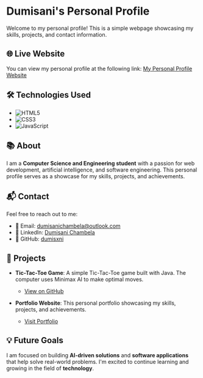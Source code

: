 # Dumisani's Personal Profile

Welcome to my personal profile! This is a simple webpage showcasing my skills, projects, and contact information.

## 🌐 Live Website

You can view my personal profile at the following link:
[My Personal Profile Website](https://yourusername.github.io/dumisani-profile)

## 🛠️ Technologies Used

- ![HTML5](https://img.shields.io/badge/HTML5-E34F26?style=for-the-badge&logo=html5&logoColor=white)
- ![CSS3](https://img.shields.io/badge/CSS3-1572B6?style=for-the-badge&logo=css3&logoColor=white)
- ![JavaScript](https://img.shields.io/badge/JavaScript-F7DF1E?style=for-the-badge&logo=javascript&logoColor=black) 

## 📚 About

I am a **Computer Science and Engineering student** with a passion for web development, artificial intelligence, and software engineering. This personal profile serves as a showcase for my skills, projects, and achievements.

## 📬 Contact

Feel free to reach out to me:

- 📧 Email: [dumisanichambela@outlook.com](mailto:dumisanichambela@outlook.com)
- 💼 LinkedIn: [Dumisani Chambela](https://www.linkedin.com/in/dumisani-chambela-9a4540279)
- 🐙 GitHub: [dumisxni](https://github.com/dumisxni)

## 🚀 Projects

- **Tic-Tac-Toe Game**: A simple Tic-Tac-Toe game built with Java. The computer uses Minimax AI to make optimal moves.
  - [View on GitHub](https://github.com/dumisxni/tic-tac-toe)

- **Portfolio Website**: This personal portfolio showcasing my skills, projects, and achievements.
  - [Visit Portfolio](https://yourportfolio.com)

## 💡 Future Goals

I am focused on building **AI-driven solutions** and **software applications** that help solve real-world problems. I'm excited to continue learning and growing in the field of **technology**.

